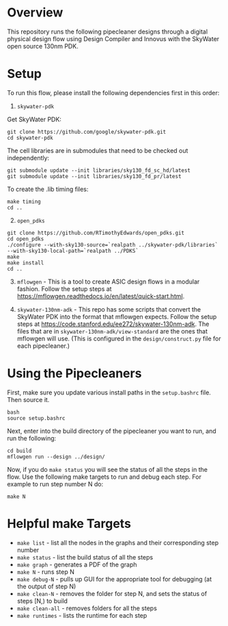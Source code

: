 # Overview
This repository runs the following pipecleaner designs through a digital physical design flow using Design Compiler and Innovus with the SkyWater open source 130nm PDK.

# Setup
To run this flow, please install the following dependencies first in this order:

1. `skywater-pdk` 

Get SkyWater PDK:
```
git clone https://github.com/google/skywater-pdk.git
cd skywater-pdk
```
The cell libraries are in submodules that need to be checked out independently:
```
git submodule update --init libraries/sky130_fd_sc_hd/latest
git submodule update --init libraries/sky130_fd_pr/latest
```
To create the .lib timing files:
```
make timing
cd ..
```

2. `open_pdks`

```
git clone https://github.com/RTimothyEdwards/open_pdks.git
cd open_pdks
./configure --with-sky130-source=`realpath ../skywater-pdk/libraries` --with-sky130-local-path=`realpath ../PDKS`
make
make install
cd .. 
```

3. `mflowgen` - This is a tool to create ASIC design flows in a modular fashion.
Follow the setup steps at https://mflowgen.readthedocs.io/en/latest/quick-start.html.

4. `skywater-130nm-adk` - This repo has some scripts that convert the SkyWater PDK into the format that mflowgen expects. Follow the setup steps at https://code.stanford.edu/ee272/skywater-130nm-adk. The files that are in `skywater-130nm-adk/view-standard` are the ones that mflowgen will use. (This is configured in the `design/construct.py` file for each pipecleaner.)

# Using the Pipecleaners

First, make sure you update various install paths in the `setup.bashrc` file. Then source it.
```
bash
source setup.bashrc
```

Next, enter into the build directory of the pipecleaner you want to run, and run the following:
```
cd build
mflowgen run --design ../design/
```

Now, if you do `make status` you will see the status of all the steps in the flow. Use the following make targets to run and debug each step. For example to run step number N do:
```
make N
```

# Helpful make Targets
*  `make list` - list all the nodes in the graphs and their corresponding step number
*  `make status` - list the build status of all the steps
*  `make graph` - generates a PDF of the graph
*  `make N` - runs step N
*  `make debug-N` - pulls up GUI for the appropriate tool for debugging (at the output of step N)
*  `make clean-N` - removes the folder for step N, and sets the status of steps [N,) to build
*  `make clean-all` - removes folders for all the steps
*  `make runtimes` - lists the runtime for each step
